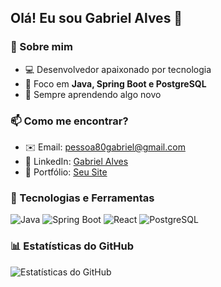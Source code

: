 ## Olá! Eu sou Gabriel Alves 👋

### 🚀 Sobre mim
- 💻 Desenvolvedor apaixonado por tecnologia
- 🎯 Foco em **Java, Spring Boot e PostgreSQL**
- 📖 Sempre aprendendo algo novo

### 📫 Como me encontrar?
- ✉️ Email: [pessoa80gabriel@gmail.com](mailto:pessoa80gabriel@gmail.com)
- 💼 LinkedIn: [Gabriel Alves](https://www.linkedin.com/in/gabriel-alves-6155ab237/)
- 🚀 Portfólio: [Seu Site](https://seusite.com)

### 🔧 Tecnologias e Ferramentas
![Java](https://img.shields.io/badge/Java-ED8B00?style=for-the-badge&logo=java&logoColor=white)
![Spring Boot](https://img.shields.io/badge/Spring%20Boot-6DB33F?style=for-the-badge&logo=spring-boot&logoColor=white)
![React](https://img.shields.io/badge/React-20232A?style=for-the-badge&logo=react&logoColor=61DAFB)
![PostgreSQL](https://img.shields.io/badge/PostgreSQL-336791?style=for-the-badge&logo=postgresql&logoColor=white)

### 📊 Estatísticas do GitHub
![Estatísticas do GitHub](https://github-readme-stats.vercel.app/api?username=GabrielAlves-Dev&show_icons=true&theme=dark)
